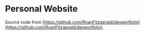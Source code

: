 # Personal Website

Source code from [https://github.com/RyanFitzgerald/devportfolio](https://github.com/RyanFitzgerald/devportfolio).
